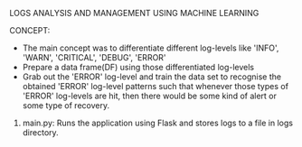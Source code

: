 LOGS ANALYSIS AND MANAGEMENT USING MACHINE LEARNING

CONCEPT: 

* The main concept was to differentiate different log-levels like 'INFO', 'WARN', 'CRITICAL', 'DEBUG', 'ERROR'
* Prepare a data frame(DF) using those differentiated log-levels
* Grab out the 'ERROR' log-level and train the data set to recognise the obtained 'ERROR' log-level patterns such that whenever those types of 'ERROR' log-levels are hit, then     there would be some kind of alert or some type of recovery.

1. main.py: Runs the application using Flask and stores logs to a file in logs directory. 